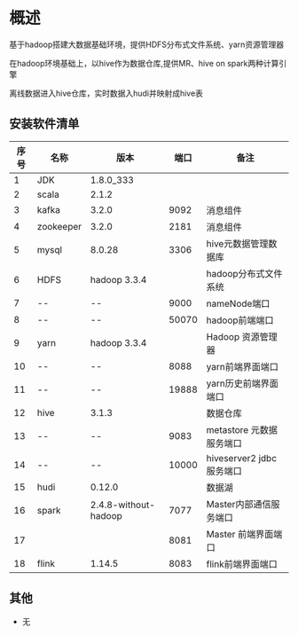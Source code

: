 # 概述

基于hadoop搭建大数据基础环境，提供HDFS分布式文件系统、yarn资源管理器

在hadoop环境基础上，以hive作为数据仓库,提供MR、hive  on spark两种计算引擎

离线数据进入hive仓库，实时数据入hudi并映射成hive表



## 安装软件清单

| 序号 | 名称      | 版本                 | 端口  | 备注                       |
| ---- | --------- | -------------------- | ----- | -------------------------- |
| 1    | JDK       | 1.8.0_333            |       |                            |
| 2    | scala     | 2.1.2                |       |                            |
| 3    | kafka     | 3.2.0                | 9092  | 消息组件                   |
| 4    | zookeeper | 3.2.0                | 2181  | 消息组件                   |
| 5    | mysql     | 8.0.28               | 3306  | hive元数据管理数据库       |
| 6    | HDFS      | hadoop 3.3.4         |       | hadoop分布式文件系统       |
| 7    | --        | --                   | 9000  | nameNode端口               |
| 8    | --        | --                   | 50070 | hadoop前端端口             |
| 9    | yarn      | hadoop 3.3.4         |       | Hadoop 资源管理器          |
| 10   | --        | --                   | 8088  | yarn前端界面端口           |
| 11   | --        | --                   | 19888 | yarn历史前端界面端口       |
| 12   | hive      | 3.1.3                |       | 数据仓库                   |
| 13   | --        | --                   | 9083  | metastore   元数据服务端口 |
| 14   | --        | --                   | 10000 | hiveserver2  jdbc服务端口  |
| 15   | hudi      | 0.12.0               |       | 数据湖                     |
| 16   | spark     | 2.4.8-without-hadoop | 7077  | Master内部通信服务端口     |
| 17   |           |                      | 8081  | Master 前端界面端口        |
| 18   | flink     | 1.14.5               | 8083  | flink前端界面端口          |

## 其他

- 无